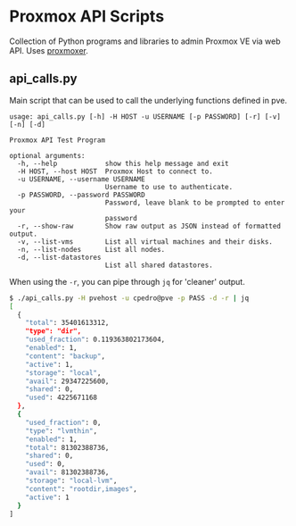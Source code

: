 # Proxmox API Scripts

Collection of Python programs and libraries to admin Proxmox VE via web API.
Uses [proxmoxer](https://pypi.org/project/proxmoxer/).

## api_calls.py
Main script that can be used to call the underlying functions defined in pve.

```
usage: api_calls.py [-h] -H HOST -u USERNAME [-p PASSWORD] [-r] [-v] [-n] [-d]

Proxmox API Test Program

optional arguments:
  -h, --help            show this help message and exit
  -H HOST, --host HOST  Proxmox Host to connect to.
  -u USERNAME, --username USERNAME
                        Username to use to authenticate.
  -p PASSWORD, --password PASSWORD
                        Password, leave blank to be prompted to enter your
                        password
  -r, --show-raw        Show raw output as JSON instead of formatted output.
  -v, --list-vms        List all virtual machines and their disks.
  -n, --list-nodes      List all nodes.
  -d, --list-datastores
                        List all shared datastores.
```

When using the `-r`, you can pipe through `jq` for 'cleaner' output.
```bash
$ ./api_calls.py -H pvehost -u cpedro@pve -p PASS -d -r | jq
[
  {
    "total": 35401613312,
    "type": "dir",
    "used_fraction": 0.119363802173604,
    "enabled": 1,
    "content": "backup",
    "active": 1,
    "storage": "local",
    "avail": 29347225600,
    "shared": 0,
    "used": 4225671168
  },
  {
    "used_fraction": 0,
    "type": "lvmthin",
    "enabled": 1,
    "total": 81302388736,
    "shared": 0,
    "used": 0,
    "avail": 81302388736,
    "storage": "local-lvm",
    "content": "rootdir,images",
    "active": 1
  }
]
```
